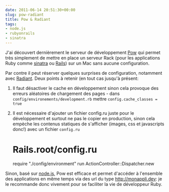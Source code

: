 ```yaml
---
date: 2011-06-14 20:51:30+00:00
slug: pow-radiant
title: Pow & Radiant
tags:
- node.js
- rubyonrails
- sinatra
---
```


J'ai découvert dernièrement le serveur de développement [Pow](http://pow.cx/) qui permet très simplement de mettre en place un serveur Rack (pour les applications Ruby comme [sinatra](http://www.sinatrarb.com/) ou [Rails](http://rubyonrails.org/)) sur un Mac sans aucune configuration. 

Par contre il peut réserver quelques surprises de configuration, notamment avec [Radiant](http://radiantcms.org/). Deux points à retenir (en tout cas jusqu'à présent:
<!--more-->  
  1. Il faut désactiver le cache en développement sinon cela provoque des erreurs aléatoires de chargement des pages - dans ```config/environements/development.rb``` mettre ```config.cache_classes = true```
  2. Il est nécessaire d'ajouter un fichier config.ru juste pour le développement et surtout ne pas le copier en production, sinon cela empèche les contenus statiques de s'afficher (images, css et javascripts donc!) avec un fichier ```config.ru```

		# Rails.root/config.ru
		require "./config/environment"
		run ActionController::Dispatcher.new

Sinon, basé sur [node.js](http://nodejs.org/), Pow est efficace et permet d'accéder à l'ensemble des applications en même temps via des url du type http://monappli.dev: je le recommande donc vivement pour se faciliter la vie de développeur Ruby.
